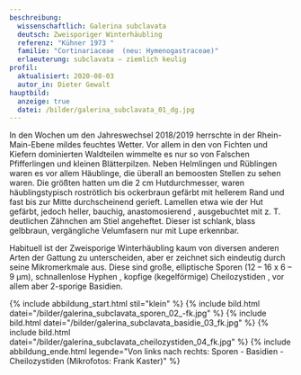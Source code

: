 ```yaml
---
beschreibung:
  wissenschaftlich: Galerina subclavata
  deutsch: Zweisporiger Winterhäubling
  referenz: "Kühner 1973 "
  familie: "Cortinariaceae  (neu: Hymenogastraceae)"
  erlaeuterung: subclavata – ziemlich keulig
profil:
  aktualisiert: 2020-08-03
  autor_in: Dieter Gewalt
hauptbild:
  anzeige: true
  datei: /bilder/galerina_subclavata_01_dg.jpg
---
```

In den Wochen um den Jahreswechsel 2018/2019 herrschte in der Rhein-Main-Ebene mildes feuchtes Wetter. Vor allem in den von Fichten und Kiefern dominierten Waldteilen wimmelte es nur so von Falschen Pfifferlingen und kleinen Blätterpilzen. Neben Helmlingen und Rüblingen waren es vor allem Häublinge, die überall an bemoosten Stellen zu sehen waren. Die größten hatten um die 2 cm Hutdurchmesser, waren häublingstypisch roströtlich bis ockerbraun gefärbt mit hellerem Rand und fast bis zur Mitte durchscheinend gerieft. Lamellen etwa wie der Hut gefärbt, jedoch heller, bauchig, anastomosierend , ausgebuchtet mit z. T. deutlichen Zähnchen am Stiel angeheftet. Dieser ist schlank, blass gelbbraun, vergängliche Velumfasern nur mit Lupe erkennbar.

Habituell ist der Zweisporige Winterhäubling kaum von diversen anderen Arten der Gattung zu unterscheiden, aber er zeichnet sich eindeutig durch seine Mikromerkmale aus. Diese sind große, elliptische Sporen (12 – 16 x 6 – 9 µm), schnallenlose Hyphen , kopfige (kegelförmige) Cheilozystiden , vor allem aber 2-sporige Basidien.



{% include abbildung_start.html stil="klein" %}
{% include bild.html datei="/bilder/galerina_subclavata_sporen_02_-fk.jpg" %}
{% include bild.html datei="/bilder/galerina_subclavata_basidie_03_fk.jpg" %}
{% include bild.html datei="/bilder/galerina_subclavata_cheilozystiden_04_fk.jpg" %}
{% include abbildung_ende.html legende="Von links nach rechts: Sporen - Basidien - Cheilozystiden (Mikrofotos: Frank Kaster)" %}